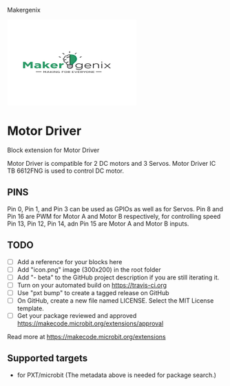 Makergenix

![icon.png](icon.png)

# Motor Driver

Block extension for Motor Driver

Motor Driver is compatible for 2 DC motors and 3 Servos. Motor Driver IC TB 6612FNG is used to control DC motor.

## PINS
Pin 0, Pin 1, and Pin 3 can be used as GPIOs as well as for Servos.
Pin 8 and Pin 16 are PWM for Motor A and Motor B respectively, for controlling speed
Pin 13, Pin 12, Pin 14, adn Pin 15 are Motor A and Motor B inputs.  

## TODO

- [ ] Add a reference for your blocks here
- [ ] Add "icon.png" image (300x200) in the root folder
- [ ] Add "- beta" to the GitHub project description if you are still iterating it.
- [ ] Turn on your automated build on https://travis-ci.org
- [ ] Use "pxt bump" to create a tagged release on GitHub
- [ ] On GitHub, create a new file named LICENSE. Select the MIT License template.
- [ ] Get your package reviewed and approved https://makecode.microbit.org/extensions/approval

Read more at https://makecode.microbit.org/extensions

## Supported targets

* for PXT/microbit
(The metadata above is needed for package search.)

